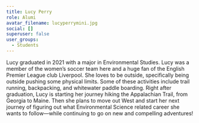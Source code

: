 ```yaml
---
title: Lucy Perry
role: Alumi
avatar_filename: lucyperrymini.jpg
social: []
superuser: false
user_groups:
  - Students
---
```

Lucy graduated in 2021 with a major in Environmental Studies. Lucy was a member of the women’s soccer team here and a huge fan of the English Premier League club Liverpool. She loves to be outside, specifically being outside pushing some physical limits. Some of these activities include trail running, backpacking, and whitewater paddle boarding. Right after graduation, Lucy is starting her journey hiking the Appalachian Trail, from Georgia to Maine. Then she plans to move out West and start her next journey of figuring out what Environmental Science related career she wants to follow—while continuing to go on new and compelling adventures!